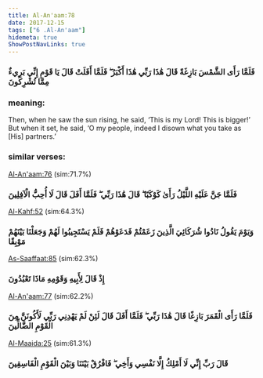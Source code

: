 ```yaml
---
title: Al-An'aam:78
date: 2017-12-15
tags: ["6 .Al-An'aam"]
hidemeta: true 
ShowPostNavLinks: true 
---
```

### فَلَمَّا رَأَى الشَّمْسَ بَازِغَةً قَالَ هَٰذَا رَبِّي هَٰذَا أَكْبَرُ ۖ فَلَمَّا أَفَلَتْ قَالَ يَا قَوْمِ إِنِّي بَرِيءٌ مِمَّا تُشْرِكُونَ
### meaning: 
Then, when he saw the sun rising, he said, ‘This is my Lord! This is bigger!’ But when it set, he said, ‘O my people, indeed I disown what you take as [His] partners.’
### similar verses: 

[Al-An'aam:76](/6/76) (sim:71.7%)

### فَلَمَّا جَنَّ عَلَيْهِ اللَّيْلُ رَأَىٰ كَوْكَبًا ۖ قَالَ هَٰذَا رَبِّي ۖ فَلَمَّا أَفَلَ قَالَ لَا أُحِبُّ الْآفِلِينَ

[Al-Kahf:52](/18/52) (sim:64.3%)

### وَيَوْمَ يَقُولُ نَادُوا شُرَكَائِيَ الَّذِينَ زَعَمْتُمْ فَدَعَوْهُمْ فَلَمْ يَسْتَجِيبُوا لَهُمْ وَجَعَلْنَا بَيْنَهُمْ مَوْبِقًا

[As-Saaffaat:85](/37/85) (sim:62.3%)

### إِذْ قَالَ لِأَبِيهِ وَقَوْمِهِ مَاذَا تَعْبُدُونَ

[Al-An'aam:77](/6/77) (sim:62.2%)

### فَلَمَّا رَأَى الْقَمَرَ بَازِغًا قَالَ هَٰذَا رَبِّي ۖ فَلَمَّا أَفَلَ قَالَ لَئِنْ لَمْ يَهْدِنِي رَبِّي لَأَكُونَنَّ مِنَ الْقَوْمِ الضَّالِّينَ

[Al-Maaida:25](/5/25) (sim:61.3%)

### قَالَ رَبِّ إِنِّي لَا أَمْلِكُ إِلَّا نَفْسِي وَأَخِي ۖ فَافْرُقْ بَيْنَنَا وَبَيْنَ الْقَوْمِ الْفَاسِقِينَ
